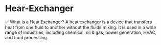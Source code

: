 # Hear-Exchanger
✅ What is a Heat Exchanger?  A heat exchanger is a device that transfers heat from one fluid to another without the fluids mixing. It is used in a wide range of industries, including chemical, oil &amp; gas, power generation, HVAC, and food processing.
